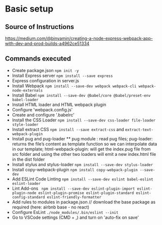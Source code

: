 # Basic setup

## Source of Instructions
https://medium.com/@binyamin/creating-a-node-express-webpack-app-with-dev-and-prod-builds-a4962ce51334

## Commands executed
* Create package.json
```npm init -y```
* Install Express server
```npm install --save express```
* Express configuration in server.js
* Install Webpack
```npm install --save-dev webpack webpack-cli webpack-node-externals```
* Install Babel
```npm install --save-dev @babel/core @babel/preset-env babel-loader```
* Install HTML loader and HTML webpack plugin
* Configure 'webpack.config.js'
* Create and configure '.babelrc'
* Install the CSS Loader
```npm install --save-dev css-loader file-loader style-loader```
* Install extract CSS
```npm install --save extract-css``` and ```extract-text-webpack-plugin```
* Install pug and pug-loader
** pug module : read pug files; pug-loader: returns the file’s content as template function so we can interpolate data in our template; html-webpack-plugin: will get the index.pug file from src folder and using the other two loaders will emit a new index.html file in the dist folder
* Install stylus and stylus-loader
```npm install --save-dev stylus-loader```
* Install copy-webpack-plugin
```npm install copy-webpack-plugin --save-dev```
* Add ESLint Code Linting
```npm install --save-dev eslint babel-eslint eslint-loader```
* Lint Add-ons
``` npm install --save-dev eslint-plugin-import eslint-plugin-node eslint-plugin-promise eslint-plugin-standard eslint-config-standard eslint-friendly-formatter```
* Add rules to modules in package.json // download the base package as required (here: airbnb base - no react)
* Configure EsLint
```./node_modules/.bin/eslint --init```
* Go to VSCode settings (CMD + ,) and turn on 'auto-fix on save'
